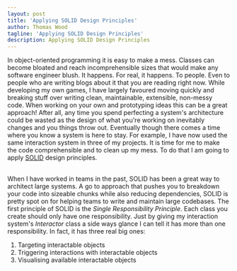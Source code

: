 ```yaml
---
layout: post
title: 'Applying SOLID Design Principles'
author: Thomas Wood
tagline: 'Applying SOLID Design Principles'
description: Applying SOLID Design Principles
---
```


<p align="left">
  In object-oriented programming it is easy to make a mess. Classes can become bloated and reach incomprehensible sizes that would make any software engineer blush. It happens. For real, it happens. To people. Even to people who are writing blogs about it that you are reading right now. While developing my own games, I have largely favoured moving quickly and breaking stuff over writing clean, maintainable, extensible, non-messy code. When working on your own and prototyping ideas this can be a great approach! After all, any time you spend perfecting a system's architecture could be wasted as the design of what you're working on inevitably changes and you things throw out. Eventually though there comes a time where you know a system is here to stay. For example, I have now used the same interaction system in three of my projects. It is time for me to make the code comprehensible and to clean up my mess. To do that I am going to apply <a href="https://en.wikipedia.org/wiki/SOLID">SOLID</a> design principles.<br/><br/>

  When I have worked in teams in the past, SOLID has been a great way to architect large systems. A go to approach that pushes you to breakdown your code into sizeable chunks while also reducing dependencies, SOLID is pretty spot on for helping teams to write and maintain large codebases. The first principle of SOLID is the <i>Single Responsibility Principle</i>. Each class you create should only have one responsibility. Just by giving my interaction system's <i>Interactor</i> class a side ways glance I can tell it has more than one responsibility. In fact, it has three real big ones:<br/>
  
  <ol type="1"><li>Targeting interactable objects</li><li>Triggering interactions with interactable objects</li><li>Visualising available interactable objects</li></ol><br/>

  
</p>
